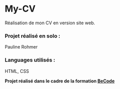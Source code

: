 # My-CV

Réalisation de mon CV en version site web. 

### Projet réalisé en solo :

Pauline Rohmer

### Languages utilisés :

HTML, CSS

**Projet réalisé dans le cadre de la formation [BeCode](https://becode.org)**